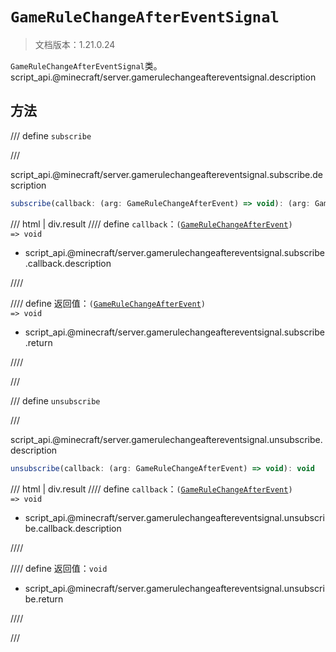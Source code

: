 # `GameRuleChangeAfterEventSignal`

> 文档版本：1.21.0.24

`GameRuleChangeAfterEventSignal`类。script_api.@minecraft/server.gamerulechangeaftereventsignal.description

## 方法

/// define
`subscribe`


///

script_api.@minecraft/server.gamerulechangeaftereventsignal.subscribe.description

```js
subscribe(callback: (arg: GameRuleChangeAfterEvent) => void): (arg: GameRuleChangeAfterEvent) => void
```

/// html | div.result
//// define
`callback`：<code>(<a href="../gamerulechangeafterevent/">GameRuleChangeAfterEvent</a>) =&gt; void</code>

- script_api.@minecraft/server.gamerulechangeaftereventsignal.subscribe.callback.description


////

//// define
返回值：<code>(<a href="../gamerulechangeafterevent/">GameRuleChangeAfterEvent</a>) =&gt; void</code>

- script_api.@minecraft/server.gamerulechangeaftereventsignal.subscribe.return


////

///


/// define
`unsubscribe`


///

script_api.@minecraft/server.gamerulechangeaftereventsignal.unsubscribe.description

```js
unsubscribe(callback: (arg: GameRuleChangeAfterEvent) => void): void
```

/// html | div.result
//// define
`callback`：<code>(<a href="../gamerulechangeafterevent/">GameRuleChangeAfterEvent</a>) =&gt; void</code>

- script_api.@minecraft/server.gamerulechangeaftereventsignal.unsubscribe.callback.description


////

//// define
返回值：`void`

- script_api.@minecraft/server.gamerulechangeaftereventsignal.unsubscribe.return


////

///


